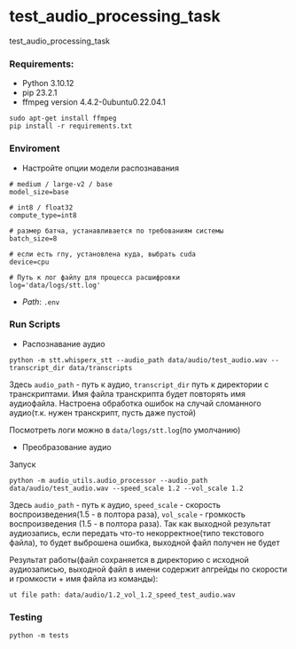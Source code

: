 # test_audio_processing_task
test_audio_processing_task

### Requirements:
+ Python 3.10.12
+ pip 23.2.1
+ ffmpeg version 4.4.2-0ubuntu0.22.04.1

```
sudo apt-get install ffmpeg
pip install -r requirements.txt
```

### Enviroment

+ Настройте опции модели распознавания
```
# medium / large-v2 / base
model_size=base

# int8 / float32
compute_type=int8

# размер батча, устанавливается по требованиям системы
batch_size=8

# если есть гпу, установлена куда, выбрать cuda
device=cpu

# Путь к лог файлу для процесса расшифровки
log='data/logs/stt.log'
```
+ *Path*: `.env`

### Run Scripts
+ Распознавание аудио

`python -m stt.whisperx_stt --audio_path data/audio/test_audio.wav --transcript_dir data/transcripts`

Здесь `audio_path` - путь к аудио, `transcript_dir` путь к директории с транскриптами. Имя файла транскрипта 
будет повторять имя аудиофайла. Настроена обработка ошибок на случай сломанного аудио(т.к. нужен транскрипт, пусть даже пустой)

Посмотреть логи можно в `data/logs/stt.log`(по умолчанию)

+ Преобразование аудио

Запуск

`
python -m audio_utils.audio_processor --audio_path data/audio/test_audio.wav --speed_scale 1.2 --vol_scale 1.2
`

Здесь `audio_path` - путь к аудио, `speed_scale` - скорость воспроизведения(1.5 - в полтора раза), `vol_scale` - 
громкость воспроизведения (1.5 - в полтора раза). Так как выходной результат аудиозапись, если передать что-то некорректное(типо текстового файла),
то будет выброшена ошибка, выходной файл получен не будет

Результат работы(файл сохраняется в директорию с исходной аудиозаписью, выходной файл в имени содержит апгрейды по скорости и громкости + имя файла из команды):

`ut file path: data/audio/1.2_vol_1.2_speed_test_audio.wav`

### Testing
`python -m tests`

